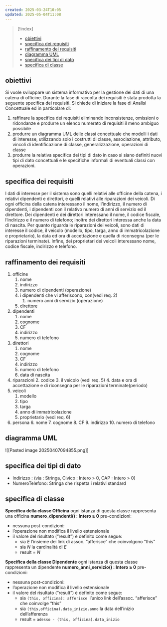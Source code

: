 ```yaml
---
created: 2025-03-24T10:05
updated: 2025-05-04T11:08
---
```

>[!index]
>- [obiettivi](#obiettivi)
>- [specifica dei requisiti](#specifica%20dei%20requisiti)
>- [raffinamento dei requisiti](#raffinamento%20dei%20requisiti)
>- [diagramma UML](#diagramma%20UML)
>- [specifica dei tipi di dato](#specifica%20dei%20tipi%20di%20dato)
>- [specifica di classe](#specifica%20di%20classe)

## obiettivi
Si vuole sviluppare un sistema informativo per la gestione dei dati di una catena di
officine.
Durante la fase di raccolta dei requisiti è stata prodotta la seguente specifica dei
requisiti.
Si chiede di iniziare la fase di Analisi Concettuale ed in particolare di:
1. raffinare la specifica dei requisiti eliminando inconsistenze, omissioni o ridondanze e produrre un elenco numerato di requisiti il meno ambiguo possibile
2. produrre un diagramma UML delle classi concettuale che modelli i dati di interesse, utilizzando solo i costrutti di classe, associazione, attributo, vincoli di identificazione di classe, generalizzazione, operazioni di classe
3. produrre la relativa specifica dei tipi di dato in caso si siano definiti nuovi tipi di
dato concettuali e le specifiche informali di eventuali classi con operazioni.
## specifica dei requisiti
I dati di interesse per il sistema sono quelli relativi alle officine della catena, i relativi dipendenti e direttori, e quelli relativi alle riparazioni dei veicoli.
Di ogni officina della catena interessano il nome, l’indirizzo, il numero di dipendenti, i dipendenti con il relativo numero di anni di servizio ed il direttore.
Dei dipendenti e dei direttori interessano il nome, il codice fiscale, l’indirizzo e il numero di telefono; inoltre dei direttori interessa anche la data di nascita.
Per quanto riguarda le riparazioni dei veicoli, sono dati di interesse il codice, il veicolo (modello, tipo, targa, anno di immatricolazione e proprietario), la data ed ora di accettazione e quella di riconsegna (per le riparazioni terminate).
Infine, dei proprietari dei veicoli interessano nome, codice fiscale, indirizzo e telefono.
## raffinamento dei requisiti
1. officine
	1. nome
	2. indirizzo
	3. numero di dipendenti (operazione)
	4. i dipendenti che vi afferiscono, con(vedi req. 2)
		1. numero anni di servizio (operazione)
	5. direttore
2. dipendenti
	1. nome
	2.  cognome
	3. CF
	4. indirizzo
	5. numero di telefono
3. direttori
	1. nome
	2. cognome
	3. CF
	4. indirizzo
	5. numero di telefono
	6. data di nascita
4. riparazioni
	2. codice
	3. il veicolo (vedi req. 5)
	4. data e ora di accettazione e di riconsegna per le riparazioni terminate(periodo)
5. veicoli
	1. modello
	2. tipo
	3. targa
	4. anno di immatricolazione
	5. proprietario (vedi req. 6)
6. persona
	6. nome
	7. cognome
	8. CF
	9. indirizzo
	10. numero di telefono
## diagramma UML
![[Pasted image 20250407094855.png]]
## specifica dei tipi di dato
- Indirizzo : (via : Stringa, Civico : Intero > 0, CAP : Intero > 0)
- NumeroTelefono: Stringa che rispetta i relativi standard
## specifica di classe
**Specifica della classe Officina**
ogni istanza di questa classe rappresenta una officina
**numero_dipendenti() :  Intero ≥ 0**
pre-condizioni:
- nessuna
post-condizioni:
- l’operazione non modifica il livello estensionale
- il valore del risultato (“result”) è definito come segue:
	- sia $E$ l’insieme dei link di assoc. “afferisce” che coinvolgono “this”
	- sia $N$ la cardinalità di $E$
	- result = $N$

**Specifica della classe Dipendente**
ogni istanza di questa classe rappresenta un dipendente
**numero_anni_servizio() :  Intero ≥ 0**
pre-condizioni:
- nessuna
post-condizioni:
- l’operazione non modifica il livello estensionale
- il valore del risultato (“result”) è definito come segue:
	- sia `(this, officina): afferisce `l’unico link dell’assoc. “afferisce” che coinvolge “this”
	- sia `(this,officina).data_inizio.anno` la data dell’inizio dell’afferenza
	- result = `adesso - (this, officina).data_inizio`